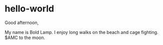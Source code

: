 # hello-world

Good afternoon,

My name is Bold Lamp. I enjoy long walks on the beach and cage fighting.
$AMC to the moon.
